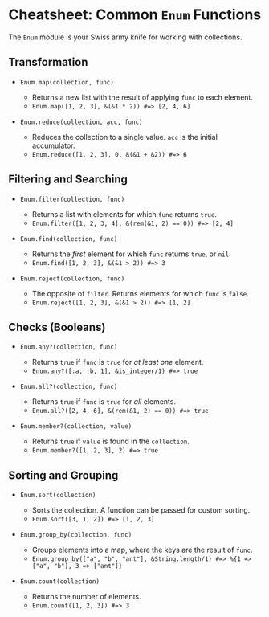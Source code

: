 # Cheatsheet: Common `Enum` Functions

The `Enum` module is your Swiss army knife for working with collections.

## Transformation

- `Enum.map(collection, func)`
  - Returns a new list with the result of applying `func` to each element.
  - `Enum.map([1, 2, 3], &(&1 * 2)) #=> [2, 4, 6]`

- `Enum.reduce(collection, acc, func)`
  - Reduces the collection to a single value. `acc` is the initial accumulator.
  - `Enum.reduce([1, 2, 3], 0, &(&1 + &2)) #=> 6`

## Filtering and Searching

- `Enum.filter(collection, func)`
  - Returns a list with elements for which `func` returns `true`.
  - `Enum.filter([1, 2, 3, 4], &(rem(&1, 2) == 0)) #=> [2, 4]`

- `Enum.find(collection, func)`
  - Returns the *first* element for which `func` returns `true`, or `nil`.
  - `Enum.find([1, 2, 3], &(&1 > 2)) #=> 3`

- `Enum.reject(collection, func)`
  - The opposite of `filter`. Returns elements for which `func` is `false`.
  - `Enum.reject([1, 2, 3], &(&1 > 2)) #=> [1, 2]`

## Checks (Booleans)

- `Enum.any?(collection, func)`
  - Returns `true` if `func` is `true` for *at least one* element.
  - `Enum.any?([:a, :b, 1], &is_integer/1) #=> true`

- `Enum.all?(collection, func)`
  - Returns `true` if `func` is `true` for *all* elements.
  - `Enum.all?([2, 4, 6], &(rem(&1, 2) == 0)) #=> true`

- `Enum.member?(collection, value)`
  - Returns `true` if `value` is found in the `collection`.
  - `Enum.member?([1, 2, 3], 2) #=> true`

## Sorting and Grouping

- `Enum.sort(collection)`
  - Sorts the collection. A function can be passed for custom sorting.
  - `Enum.sort([3, 1, 2]) #=> [1, 2, 3]`

- `Enum.group_by(collection, func)`
  - Groups elements into a map, where the keys are the result of `func`.
  - `Enum.group_by(["a", "b", "ant"], &String.length/1) #=> %{1 => ["a", "b"], 3 => ["ant"]}`

- `Enum.count(collection)`
  - Returns the number of elements.
  - `Enum.count([1, 2, 3]) #=> 3`